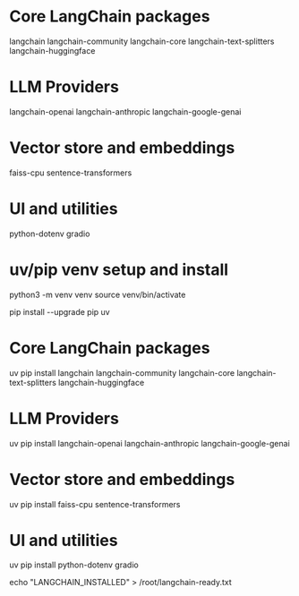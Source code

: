 # Core LangChain packages

langchain
langchain-community
langchain-core
langchain-text-splitters
langchain-huggingface

# LLM Providers

langchain-openai
langchain-anthropic
langchain-google-genai

# Vector store and embeddings

faiss-cpu
sentence-transformers

# UI and utilities

python-dotenv
gradio

# uv/pip venv setup and install

python3 -m venv venv
source venv/bin/activate

pip install --upgrade pip uv

# Core LangChain packages

uv pip install langchain langchain-community langchain-core langchain-text-splitters langchain-huggingface

# LLM Providers

uv pip install langchain-openai langchain-anthropic langchain-google-genai

# Vector store and embeddings

uv pip install faiss-cpu sentence-transformers

# UI and utilities

uv pip install python-dotenv gradio

echo "LANGCHAIN_INSTALLED" > /root/langchain-ready.txt
